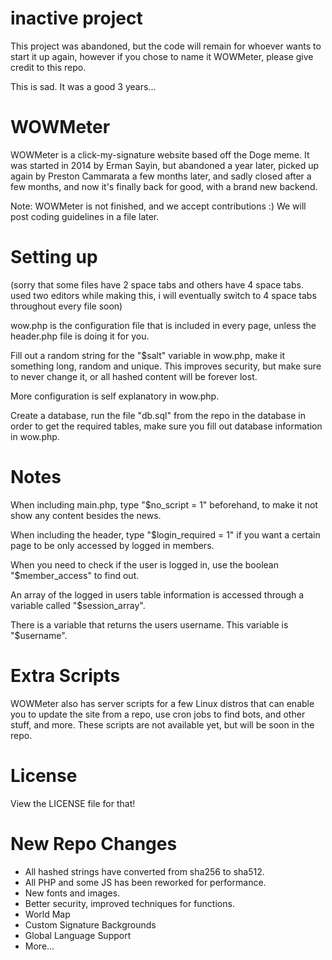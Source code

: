# inactive project
This project was abandoned, but the code will remain for whoever wants to start it up again, however if you chose to name it WOWMeter, please give credit to this repo.

This is sad. It was a good 3 years... 

# WOWMeter
WOWMeter is a click-my-signature website based off the Doge meme. It was started in 2014 by Erman Sayin, but abandoned a year later, picked up again by Preston Cammarata a few months later, and sadly closed after a few months, and now it's finally back for good, with a brand new backend.

Note: WOWMeter is not finished, and we accept contributions :) We will post coding guidelines in a file later.

# Setting up
(sorry that some files have 2 space tabs and others have 4 space tabs. used two editors while making this, i will eventually switch to 4 space tabs throughout every file soon)

wow.php is the configuration file that is included in every page, unless the header.php file is doing it for you.

Fill out a random string for the "$salt" variable in wow.php, make it something long, random and unique. This improves security, but make sure to never change it, or all hashed content will be forever lost.

More configuration is self explanatory in wow.php.

Create a database, run the file "db.sql" from the repo in the database in order to get the required tables, make sure you fill out database information in wow.php.

# Notes
When including main.php, type "$no_script = 1" beforehand, to make it not show any content besides the news.

When including the header, type "$login_required = 1" if you want a certain page to be only accessed by logged in members.

When you need to check if the user is logged in, use the boolean "$member_access" to find out.

An array of the logged in users table information is accessed through a variable called "$session_array".

There is a variable that returns the users username. This variable is "$username".

# Extra Scripts
WOWMeter also has server scripts for a few Linux distros that can enable you to update the site from a repo, use cron jobs to find bots, and other stuff, and more. These scripts are not available yet, but will be soon in the repo.

# License
View the LICENSE file for that!

# New Repo Changes
+ All hashed strings have converted from sha256 to sha512.
+ All PHP and some JS has been reworked for performance.
+ New fonts and images.
+ Better security, improved techniques for functions.
+ World Map
+ Custom Signature Backgrounds
+ Global Language Support
+ More...
